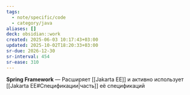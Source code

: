```yaml
---
tags:
  - note/specific/code
  - category/java
aliases: []
deck: obsidian::work
created: 2025-06-03 10:17:43+03:00
updated: 2025-10-02T18:20:33+03:00
sr-due: 2026-12-30
sr-interval: 454
sr-ease: 310
---
```


**Spring Framework**
—
Расширяет [[Jakarta EE]] и активно использует [[Jakarta EE#Спецификации|часть]] её спецификаций
